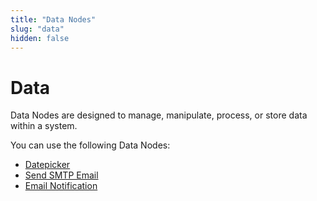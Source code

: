 ```yaml
---
title: "Data Nodes"
slug: "data"
hidden: false
---
```


# Data

Data Nodes are designed to manage, manipulate, process, or store data within a system.

You can use the following Data Nodes:

- [Datepicker](datepicker.md)
- [Send SMTP Email](../data/send-smtp-email.md)
- [Email Notification](../data/email-notification.md)
